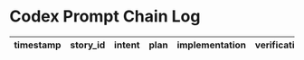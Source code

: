 # Codex Prompt Chain Log

| timestamp | story_id | intent | plan | implementation | verification |
| --- | --- | --- | --- | --- | --- |

